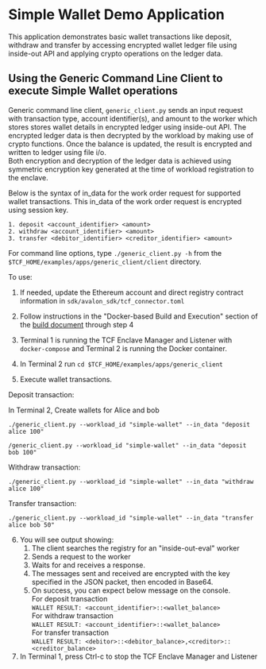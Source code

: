 # Simple Wallet Demo Application

This application demonstrates basic wallet transactions like deposit, withdraw and transfer
by accessing encrypted wallet ledger file using inside-out API and applying crypto operations
on the ledger data.

## Using the Generic Command Line Client to execute Simple Wallet operations

Generic command line client, `generic_client.py` sends an input request
with transaction type, account identifier(s), and amount to the worker
which stores stores wallet details in encrypted ledger using inside-out API.
The encrypted ledger data is then decrypted by the workload by making use of crypto functions.
Once the balance is updated, the result is encrypted and written to ledger using file i/o.  
Both encryption and decryption of the ledger data is achieved using symmetric encryption key generated 
at the time of workload registration to the enclave.

Below is the syntax of in_data for the work order request for supported wallet transactions. 
This in_data of the work order request is encrypted using session key.  
 
```
1. deposit <account_identifier> <amount>
2. withdraw <account_identifier> <amount>
3. transfer <debitor_identifier> <creditor_identifier> <amount>
```

For command line options, type `./generic_client.py -h` from the
`$TCF_HOME/examples/apps/generic_client/client` directory.

To use:

1.  If needed, update the Ethereum account and direct registry contract
    information in `sdk/avalon_sdk/tcf_connector.toml`
2.  Follow instructions in the "Docker-based Build and Execution" section of
    the [build document](../../../BUILD.md#dockerbuild) through step 4
3.  Terminal 1 is running the TCF Enclave Manager and Listener with
    `docker-compose` and Terminal 2 is running the Docker container.
4.  In Terminal 2 run `cd $TCF_HOME/examples/apps/generic_client` 

5. Execute wallet transactions.

Deposit transaction:  

In Terminal 2, Create wallets for Alice and bob  

```
./generic_client.py --workload_id "simple-wallet" --in_data "deposit alice 100"  

/generic_client.py --workload_id "simple-wallet" --in_data "deposit bob 100"  
```

Withdraw transaction:  

``` 
./generic_client.py --workload_id "simple-wallet" --in_data "withdraw alice 100"    
```

Transfer transaction:  

``` 
./generic_client.py --workload_id "simple-wallet" --in_data "transfer alice bob 50"  
```

6.  You will see output showing:
    1. The client searches the registry for an "inside-out-eval" worker
    2. Sends a request to the worker
    3. Waits for and receives a response.
    4. The messages sent and received are encrypted with the key specified
       in the JSON packet, then encoded in Base64.
    5. On success, you can expect below message on the console.  
       For deposit transaction  
       `WALLET RESULT: <account_identifier>::<wallet_balance>`  
       For withdraw transaction  
       `WALLET RESULT: <account_identifier>::<wallet_balance>`  
       For transfer transaction  
       `WALLET RESULT: <debitor>::<debitor_balance>,<creditor>::<creditor_balance>`  
7.  In Terminal 1, press Ctrl-c to stop the TCF Enclave Manager and Listener
